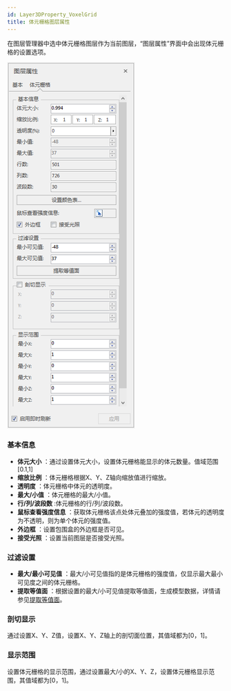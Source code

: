 ```yaml
---
id: Layer3DProperty_VoxelGrid
title: 体元栅格图层属性  
---  
```

在图层管理器中选中体元栅格图层作为当前图层，“图层属性”界面中会出现体元栅格的设置选项。

![](img/Layer_VoxelGrid.png)  

  
### 基本信息

  * **体元大小** ：通过设置体元大小，设置体元栅格能显示的体元数量。值域范围[0.1,1]
  * **缩放比例** ：体元栅格根据X、Y、Z轴向缩放值进行缩放。
  * **透明度** ：体元栅格中体元的透明度。
  * **最大/小值** ：体元栅格的最大/小值。
  * **行/列/波段数** :体元栅格的行/列/波段数。
  * **鼠标查看强度信息** ：获取体元栅格该点处体元叠加的强度值，若体元的透明度为不透明，则为单个体元的强度值。
  * **外边框** ：设置包围盒的外边框是否可见。
  * **接受光照** ：设置当前图层是否接受光照。

### 过滤设置

  * **最大/最小可见值** ：最大/小可见值指的是体元栅格的强度值，仅显示最大最小可见度之间的体元栅格。
  * **提取等值面** ：根据设置的最大/小可见值提取等值面，生成模型数据，详情请参见[提取等值面](../3DTools/3DFiledData/ExtractIsosurface)。

### 剖切显示

通过设置X、Y、Z值，设置X、Y、Z轴上的剖切面位置，其值域都为[0，1]。

### 显示范围

设置体元栅格的显示范围，通过设置最大/小的X、Y、Z，设置体元栅格显示范围，其值域都为[0，1]。



